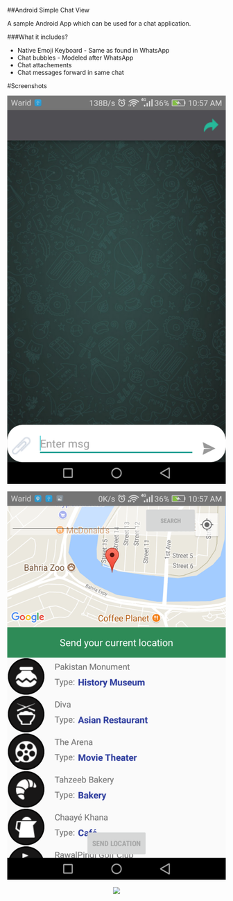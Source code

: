 ##Android Simple Chat View

A sample Android App which can be used for a chat application.


###What it includes?

* Native Emoji Keyboard - Same as found in WhatsApp
* Chat bubbles - Modeled after WhatsApp
* Chat attachements
* Chat messages forward in same chat
>

#Screenshots

<p align="center">
<img src="images/HEADER.png">
</p>

<p align="center">
<img src="images/HEADER2.png">
</p>
<p align="center">
<img src="images/HEADER3.png">
</p>